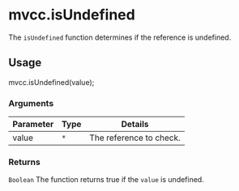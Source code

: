 # mvcc.isUndefined

The `isUndefined` function determines if the reference is undefined.

## Usage

mvcc.isUndefined(value);

### Arguments

| Parameter    | Type       | Details                            |
| ------------ | ---------- | ---------------------------------- |
| value        | `*`        | The reference to check.            |

### Returns

`Boolean` The function returns true if the `value` is undefined.